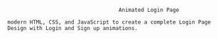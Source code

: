                                        Animated Login Page

    modern HTML, CSS, and JavaScript to create a complete Login Page Design with Login and Sign up animations. 
